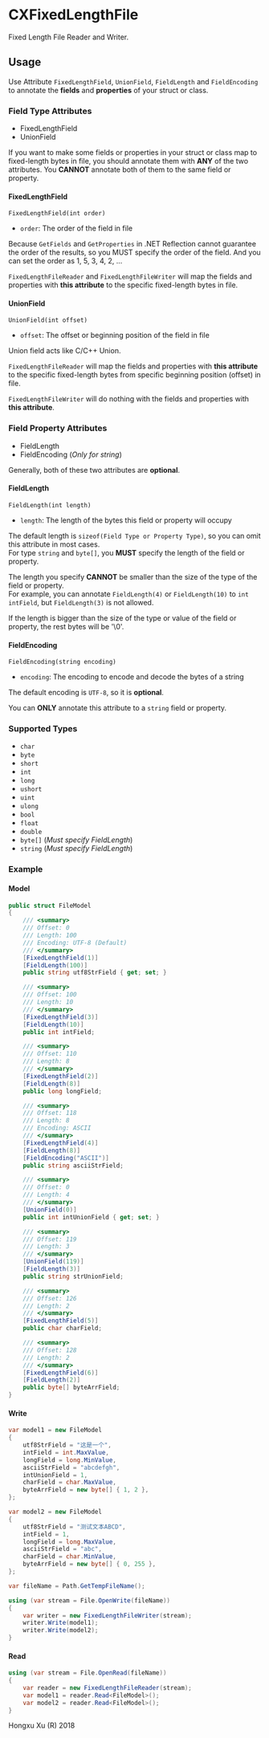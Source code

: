 # CXFixedLengthFile

Fixed Length File Reader and Writer.

## Usage

Use Attribute `FixedLengthField`, `UnionField`, `FieldLength` and `FieldEncoding` to annotate the **fields** and **properties** of your struct or class.

### Field Type Attributes

- FixedLengthField
- UnionField

If you want to make some fields or properties in your struct or class map to fixed-length bytes in file, you should annotate them with **ANY** of the two attributes. You **CANNOT** annotate both of them to the same field or property.

#### FixedLengthField

`FixedLengthField(int order)`

- `order`: The order of the field in file

Because `GetFields` and `GetProperties` in .NET Reflection cannot guarantee the order of the results, so you MUST specify the order of the field. And you can set the order as 1, 5, 3, 4, 2, ...

`FixedLengthFileReader` and `FixedLengthFileWriter` will map the fields and properties with **this attribute** to the specific fixed-length bytes in file.

#### UnionField

`UnionField(int offset)`

- `offset`: The offset or beginning position of the field in file

Union field acts like C/C++ Union.

`FixedLengthFileReader` will map the fields and properties with **this attribute** to the specific fixed-length bytes from specific beginning position (offset) in file.

`FixedLengthFileWriter` will do nothing with the fields and properties with **this attribute**.

### Field Property Attributes

- FieldLength
- FieldEncoding (*Only for string*)

Generally, both of these two attributes are **optional**.

#### FieldLength

`FieldLength(int length)`

- `length`: The length of the bytes this field or property will occupy

The default length is `sizeof(Field Type or Property Type)`, so you can omit this attribute in most cases.  
For type `string` and `byte[]`, you **MUST** specify the length of the field or property.

The length you specify **CANNOT** be smaller than the size of the type of the field or property.  
For example, you can annotate `FieldLength(4)` or `FieldLength(10)` to `int intField`, but `FieldLength(3)` is not allowed.

If the length is bigger than the size of the type or value of the field or property, the rest bytes will be '\0'.

#### FieldEncoding

`FieldEncoding(string encoding)`

- `encoding`: The encoding to encode and decode the bytes of a string

The default encoding is `UTF-8`, so it is **optional**.

You can **ONLY** annotate this attribute to a `string` field or property.

### Supported Types

- `char`
- `byte`
- `short`
- `int`
- `long`
- `ushort`
- `uint`
- `ulong`
- `bool`
- `float`
- `double`
- `byte[]` (*Must specify FieldLength*)
- `string` (*Must specify FieldLength*)

### Example

#### Model

``` C#
public struct FileModel
{
    /// <summary>
    /// Offset: 0
    /// Length: 100
    /// Encoding: UTF-8 (Default)
    /// </summary>
    [FixedLengthField(1)]
    [FieldLength(100)]
    public string utf8StrField { get; set; }

    /// <summary>
    /// Offset: 100
    /// Length: 10
    /// </summary>
    [FixedLengthField(3)]
    [FieldLength(10)]
    public int intField;

    /// <summary>
    /// Offset: 110
    /// Length: 8
    /// </summary>
    [FixedLengthField(2)]
    [FieldLength(8)]
    public long longField;

    /// <summary>
    /// Offset: 118
    /// Length: 8
    /// Encoding: ASCII
    /// </summary>
    [FixedLengthField(4)]
    [FieldLength(8)]
    [FieldEncoding("ASCII")]
    public string asciiStrField;

    /// <summary>
    /// Offset: 0
    /// Length: 4
    /// </summary>
    [UnionField(0)]
    public int intUnionField { get; set; }

    /// <summary>
    /// Offset: 119
    /// Length: 3
    /// </summary>
    [UnionField(119)]
    [FieldLength(3)]
    public string strUnionField;

    /// <summary>
    /// Offset: 126
    /// Length: 2
    /// </summary>
    [FixedLengthField(5)]
    public char charField;

    /// <summary>
    /// Offset: 128
    /// Length: 2
    /// </summary>
    [FixedLengthField(6)]
    [FieldLength(2)]
    public byte[] byteArrField;
}
```

#### Write

``` C#
var model1 = new FileModel
{
    utf8StrField = "这是一个",
    intField = int.MaxValue,
    longField = long.MinValue,
    asciiStrField = "abcdefgh",
    intUnionField = 1,
    charField = char.MaxValue,
    byteArrField = new byte[] { 1, 2 },
};

var model2 = new FileModel
{
    utf8StrField = "测试文本ABCD",
    intField = 1,
    longField = long.MaxValue,
    asciiStrField = "abc",
    charField = char.MinValue,
    byteArrField = new byte[] { 0, 255 },
};

var fileName = Path.GetTempFileName();

using (var stream = File.OpenWrite(fileName))
{
    var writer = new FixedLengthFileWriter(stream);
    writer.Write(model1);
	writer.Write(model2);
}
```

#### Read

``` C#
using (var stream = File.OpenRead(fileName))
{
    var reader = new FixedLengthFileReader(stream);
	var model1 = reader.Read<FileModel>();
    var model2 = reader.Read<FileModel>();
}
```

Hongxu Xu (R) 2018
